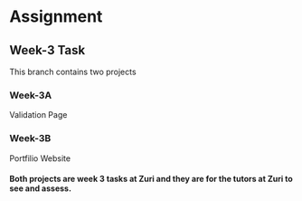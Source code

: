 # Assignment
## Week-3 Task
This branch contains two projects
### Week-3A 
Validation Page
### Week-3B
Portfilio Website
#### Both projects are week 3 tasks at Zuri and they are for the tutors at Zuri to see and assess.
